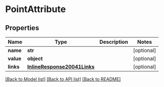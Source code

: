 # PointAttribute

## Properties
Name | Type | Description | Notes
------------ | ------------- | ------------- | -------------
**name** | **str** |  | [optional] 
**value** | **object** |  | [optional] 
**links** | [**InlineResponse20041Links**](InlineResponse20041Links.md) |  | [optional] 

[[Back to Model list]](../README.md#documentation-for-models) [[Back to API list]](../README.md#documentation-for-api-endpoints) [[Back to README]](../README.md)


